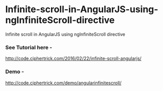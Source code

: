 # Infinite-scroll-in-AngularJS-using-ngInfiniteScroll-directive
Infinite scroll in AngularJS using ngInfiniteScroll directive

### See Tutorial here  - 
http://code.ciphertrick.com/2016/02/22/infinite-scroll-angularjs/

### Demo - 
http://code.ciphertrick.com/demo/angularinfinitescroll/

